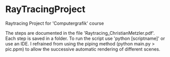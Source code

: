 # RayTracingProject
Raytracing Project for 'Computergrafik' course

The steps are documented in the file 'Raytracing_ChristianMetzler.pdf'.
Each step is saved in a folder.
To run the script use 'python [scriptname]' or use an IDE.
I refrained from using the piping method (python main.py > pic.ppm) to allow the successive automatic rendering of different scenes.
